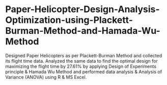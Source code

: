 # Paper-Helicopter-Design-Analysis-Optimization-using-Plackett-Burman-Method-and-Hamada-Wu-Method

Designed Paper Helicopters as per Plackett-Burman Method and collected its flight time data.
Analyzed the same data to find the optimal design for maximizing the flight time by 27.61% by applying Design of Experiments principle & Hamada Wu Method and performed data analysis & Analysis of Variance (ANOVA) using R & MS Excel.
